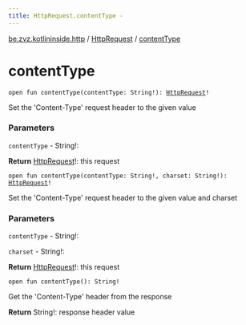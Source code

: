 ```yaml
---
title: HttpRequest.contentType - 
---
```


[be.zvz.kotlininside.http](../index.html) / [HttpRequest](index.html) / [contentType](./content-type.html)

# contentType

`open fun contentType(contentType: String!): `[`HttpRequest`](index.html)`!`

Set the 'Content-Type' request header to the given value

### Parameters

`contentType` - String!:

**Return**
[HttpRequest](index.html)!: this request

`open fun contentType(contentType: String!, charset: String!): `[`HttpRequest`](index.html)`!`

Set the 'Content-Type' request header to the given value and charset

### Parameters

`contentType` - String!:

`charset` - String!:

**Return**
[HttpRequest](index.html)!: this request

`open fun contentType(): String!`

Get the 'Content-Type' header from the response

**Return**
String!: response header value

